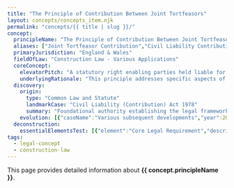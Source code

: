 ```yaml
---
title: "The Principle of Contribution Between Joint Tortfeasors"
layout: concepts/concepts_item.njk
permalink: "concepts/{{ title | slug }}/"
concept:
  principleName: "The Principle of Contribution Between Joint Tortfeasors"
  aliases: ["Joint Tortfeasor Contribution","Civil Liability Contribution","Proportionate Contribution"]
  primaryJurisdiction: "England & Wales"
  fieldOfLaw: "Construction Law - Various Applications"
  coreConcept:
    elevatorPitch: "A statutory right enabling parties held liable for the same damage to recover contribution from other responsible parties according to their respective degrees of fault."
    underlyingRationale: "This principle addresses specific aspects of construction law relationships and liabilities, providing structured legal framework for the principle of contribution between joint tortfeasors issues."
  discovery:
    origin:
      type: "Common Law and Statute"
      landmarkCase: "Civil Liability (Contribution) Act 1978"
      summary: "Foundational authority establishing the legal framework for the principle of contribution between joint tortfeasors in construction and commercial law contexts."
    evolution: [{"caseName":"Various subsequent developments","year":2000,"contribution":"Continued judicial and legislative refinement of the principle's application and scope in modern construction law."}]
  deconstruction:
    essentialElementsTest: [{"element":"Core Legal Requirement","description":"The fundamental requirement that must be established to successfully apply the principle of contribution between joint tortfeasors in construction law contexts."},{"element":"Factual Foundation","description":"The specific factual circumstances that must exist to trigger application of this legal principle."},{"element":"Legal Consequence Test","description":"The test for determining when the principle's legal consequences should apply to the particular circumstances."}]
tags: 
  - legal-concept
  - construction-law
---
```


This page provides detailed information about **{{ concept.principleName }}**.
